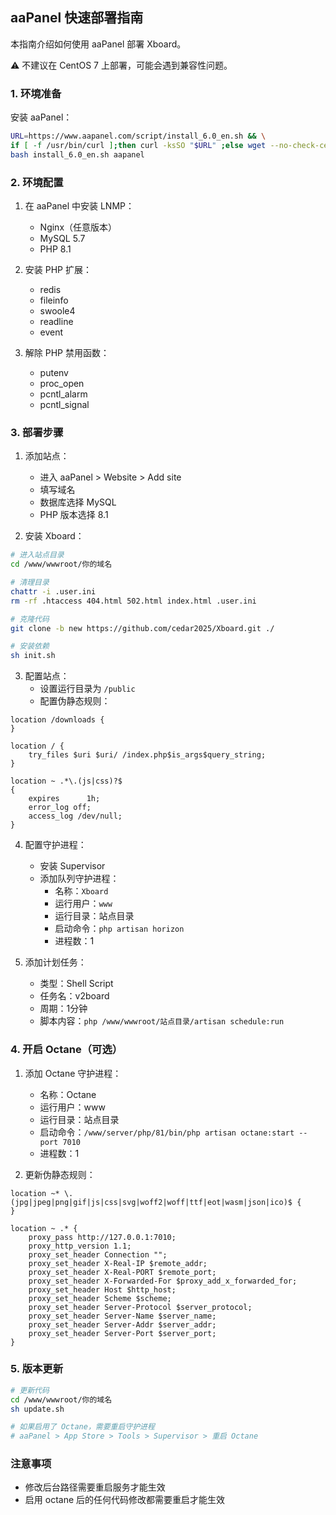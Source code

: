 ## aaPanel 快速部署指南

本指南介绍如何使用 aaPanel 部署 Xboard。

⚠️ 不建议在 CentOS 7 上部署，可能会遇到兼容性问题。

### 1. 环境准备

安装 aaPanel：
```bash
URL=https://www.aapanel.com/script/install_6.0_en.sh && \
if [ -f /usr/bin/curl ];then curl -ksSO "$URL" ;else wget --no-check-certificate -O install_6.0_en.sh "$URL";fi && \
bash install_6.0_en.sh aapanel
```

### 2. 环境配置

1. 在 aaPanel 中安装 LNMP：
   - Nginx（任意版本）
   - MySQL 5.7
   - PHP 8.1

2. 安装 PHP 扩展：
   - redis
   - fileinfo
   - swoole4
   - readline
   - event

3. 解除 PHP 禁用函数：
   - putenv
   - proc_open
   - pcntl_alarm
   - pcntl_signal

### 3. 部署步骤

1. 添加站点：
   - 进入 aaPanel > Website > Add site
   - 填写域名
   - 数据库选择 MySQL
   - PHP 版本选择 8.1

2. 安装 Xboard：
```bash
# 进入站点目录
cd /www/wwwroot/你的域名

# 清理目录
chattr -i .user.ini
rm -rf .htaccess 404.html 502.html index.html .user.ini

# 克隆代码
git clone -b new https://github.com/cedar2025/Xboard.git ./

# 安装依赖
sh init.sh
```

3. 配置站点：
   - 设置运行目录为 `/public`
   - 配置伪静态规则：
```nginx
location /downloads {
}

location / {  
    try_files $uri $uri/ /index.php$is_args$query_string;  
}

location ~ .*\.(js|css)?$
{
    expires      1h;
    error_log off;
    access_log /dev/null; 
}
```

4. 配置守护进程：
   - 安装 Supervisor
   - 添加队列守护进程：
     - 名称：`Xboard`
     - 运行用户：`www`
     - 运行目录：站点目录
     - 启动命令：`php artisan horizon`
     - 进程数：1

5. 添加计划任务：
   - 类型：Shell Script
   - 任务名：v2board
   - 周期：1分钟
   - 脚本内容：`php /www/wwwroot/站点目录/artisan schedule:run`

### 4. 开启 Octane（可选）
1. 添加 Octane 守护进程：
   - 名称：Octane
   - 运行用户：www
   - 运行目录：站点目录
   - 启动命令：`/www/server/php/81/bin/php artisan octane:start --port 7010`
   - 进程数：1

2. 更新伪静态规则：
```nginx
location ~* \.(jpg|jpeg|png|gif|js|css|svg|woff2|woff|ttf|eot|wasm|json|ico)$ {
}

location ~ .* {
    proxy_pass http://127.0.0.1:7010;
    proxy_http_version 1.1;
    proxy_set_header Connection "";
    proxy_set_header X-Real-IP $remote_addr;
    proxy_set_header X-Real-PORT $remote_port;
    proxy_set_header X-Forwarded-For $proxy_add_x_forwarded_for;
    proxy_set_header Host $http_host;
    proxy_set_header Scheme $scheme;
    proxy_set_header Server-Protocol $server_protocol;
    proxy_set_header Server-Name $server_name;
    proxy_set_header Server-Addr $server_addr;
    proxy_set_header Server-Port $server_port;
}
```

### 5. 版本更新

```bash
# 更新代码
cd /www/wwwroot/你的域名
sh update.sh

# 如果启用了 Octane，需要重启守护进程
# aaPanel > App Store > Tools > Supervisor > 重启 Octane
```

### 注意事项

- 修改后台路径需要重启服务才能生效
- 启用 octane 后的任何代码修改都需要重启才能生效

